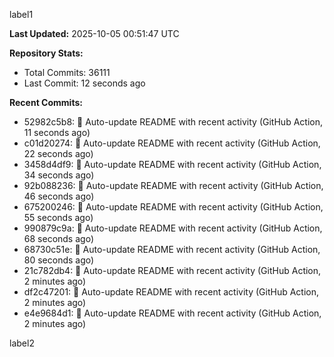 
label1 
<!-- ACTIVITY_START -->
**Last Updated:** 2025-10-05 00:51:47 UTC

**Repository Stats:**
- Total Commits: 36111
- Last Commit: 12 seconds ago

**Recent Commits:**
- 52982c5b8: 🤖 Auto-update README with recent activity (GitHub Action, 11 seconds ago)
- c01d20274: 🤖 Auto-update README with recent activity (GitHub Action, 22 seconds ago)
- 3458d4df9: 🤖 Auto-update README with recent activity (GitHub Action, 34 seconds ago)
- 92b088236: 🤖 Auto-update README with recent activity (GitHub Action, 46 seconds ago)
- 675200246: 🤖 Auto-update README with recent activity (GitHub Action, 55 seconds ago)
- 990879c9a: 🤖 Auto-update README with recent activity (GitHub Action, 68 seconds ago)
- 68730c51e: 🤖 Auto-update README with recent activity (GitHub Action, 80 seconds ago)
- 21c782db4: 🤖 Auto-update README with recent activity (GitHub Action, 2 minutes ago)
- df2c47201: 🤖 Auto-update README with recent activity (GitHub Action, 2 minutes ago)
- e4e9684d1: 🤖 Auto-update README with recent activity (GitHub Action, 2 minutes ago)
<!-- ACTIVITY_END -->

label2
